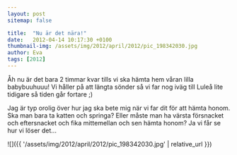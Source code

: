 ```yaml
---
layout: post
sitemap: false

title:  "Nu är det nära!"
date:   2012-04-14 10:17:30 +0100
thumbnail-img: /assets/img/2012/april/2012/pic_198342030.jpg
author: Eva
tags: [2012]
---
```


Åh nu är det bara 2 timmar kvar tills vi ska hämta hem våran lilla babybuuhuuu! Vi håller på att längta sönder så vi far nog iväg till Luleå lite tidigare så tiden går fortare ;) 

Jag är typ orolig över hur jag ska bete mig när vi far dit för att hämta honom. Ska man bara ta katten och springa? Eller måste man ha värsta försnacket och eftersnacket och fika mittemellan och sen hämta honom? Ja vi får se hur vi löser det...

![]({{ '/assets/img/2012/april/2012/pic_198342030.jpg'  | relative_url }})

